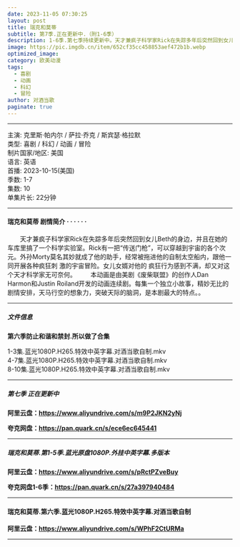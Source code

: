 ```yaml
---
date: 2023-11-05 07:30:25
layout: post
title: 瑞克和莫蒂
subtitle: 第7季.正在更新中.（附1-6季）
description: 1-6季.第七季持续更新中。天才兼疯子科学家Rick在失踪多年后突然回到女儿Beth的身边，并且在她的车库里搞了一个科学实验室。Rick有一把“传送门枪”，可以穿越到宇宙的各个次元。外孙Morty莫名其妙就成了他的助手...
image: https://pic.imgdb.cn/item/652cf35cc458853aef472b1b.webp
optimized_image: 
category: 欧美动漫
tags:
  - 喜剧
  - 动画
  - 科幻
  - 冒险
author: 对酒当歌
paginate: true
---
```



---

主演: 克里斯·帕内尔 / 萨拉·乔克 / 斯宾瑟·格拉默  
类型: 喜剧 / 科幻 / 动画 / 冒险  
制片国家/地区: 美国  
语言: 英语  
首播: 2023-10-15(美国)  
季数: 1-7  
集数: 10  
单集片长: 22分钟  

---

#### 瑞克和莫蒂 剧情简介 · · · · · ·

　　天才兼疯子科学家Rick在失踪多年后突然回到女儿Beth的身边，并且在她的车库里搞了一个科学实验室。Rick有一把“传送门枪”，可以穿越到宇宙的各个次元。外孙Morty莫名其妙就成了他的助手，经常被拖进他的自制太空船内，跟他一同开展各种疯狂刺 激的宇宙冒险。女儿女婿对他的 疯狂行为感到不满，却又对这个天才科学家无可奈何。
　　本动画是由美剧《废柴联盟》的创作人Dan Harmon和Justin Roiland开发的动画连续剧。每集一个独立小故事，精妙无比的剧情安排，天马行空的想象力，突破天际的脑洞，是本剧最大的特点。。  

---

##### 文件信息

**第六季防止和谐和禁封.所以做了合集**

1-3集.蓝光1080P.H265.特效中英字幕.对酒当歌自制.mkv  
4-7集.蓝光1080P.H265.特效中英字幕.对酒当歌自制.mkv  
8-10集.蓝光1080P.H265.特效中英字幕.对酒当歌自制.mkv  

---

##### 第七季 正在更新中

**阿里云盘：<https://www.aliyundrive.com/s/m9P2JKN2yNj>**

**夸克网盘：<https://pan.quark.cn/s/ece6ec645441>**

---

##### 瑞克和莫蒂.第1-5季.蓝光原盘1080P.外挂中英字幕.多版本

**阿里云盘：<https://www.aliyundrive.com/s/pRctPZveBuy>**

**夸克网盘1-6季：<https://pan.quark.cn/s/27a397940484>**

---

#### 瑞克和莫蒂.第六季.蓝光1080P.H265.特效中英字幕.对酒当歌自制

**阿里云盘：<https://www.aliyundrive.com/s/WPhF2CtURMa>**

---
